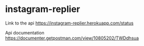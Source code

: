 # instagram-replier

Link to the api
https://instagram-replier.herokuapp.com/status

Api documentation
https://documenter.getpostman.com/view/10805202/TWDdhsua
